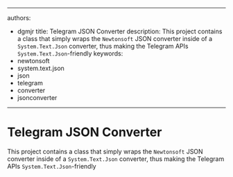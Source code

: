 ---

authors:
- dgmjr
title: Telegram JSON Converter
description: This project contains a class that simply wraps the `Newtonsoft` JSON converter inside of a `System.Text.Json` converter, thus making the Telegram APIs `System.Text.Json`-friendly
keywords:
- newtonsoft
- system.text.json
- json
- telegram
- converter
- jsonconverter
---------------

# Telegram JSON Converter

This project contains a class that simply wraps the `Newtonsoft` JSON converter inside of a `System.Text.Json` converter, thus making the Telegram APIs `System.Text.Json`-friendly
